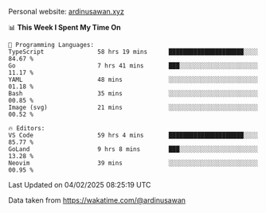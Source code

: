 Personal website: [ardinusawan.xyz](https://ardinusawan.xyz)

<!--START_SECTION:waka-->
📊 **This Week I Spent My Time On** 

```text
💬 Programming Languages: 
TypeScript               58 hrs 19 mins      █████████████████████░░░░   84.67 % 
Go                       7 hrs 41 mins       ███░░░░░░░░░░░░░░░░░░░░░░   11.17 % 
YAML                     48 mins             ░░░░░░░░░░░░░░░░░░░░░░░░░   01.18 % 
Bash                     35 mins             ░░░░░░░░░░░░░░░░░░░░░░░░░   00.85 % 
Image (svg)              21 mins             ░░░░░░░░░░░░░░░░░░░░░░░░░   00.52 % 

🔥 Editors: 
VS Code                  59 hrs 4 mins       █████████████████████░░░░   85.77 % 
GoLand                   9 hrs 8 mins        ███░░░░░░░░░░░░░░░░░░░░░░   13.28 % 
Neovim                   39 mins             ░░░░░░░░░░░░░░░░░░░░░░░░░   00.95 % 
```


 Last Updated on 04/02/2025 08:25:19 UTC
<!--END_SECTION:waka-->
Data taken from https://wakatime.com/@ardinusawan

